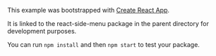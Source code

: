 This example was bootstrapped with [Create React App](https://github.com/facebook/create-react-app).

It is linked to the react-side-menu package in the parent directory for development purposes.

You can run `npm install` and then `npm start` to test your package.
